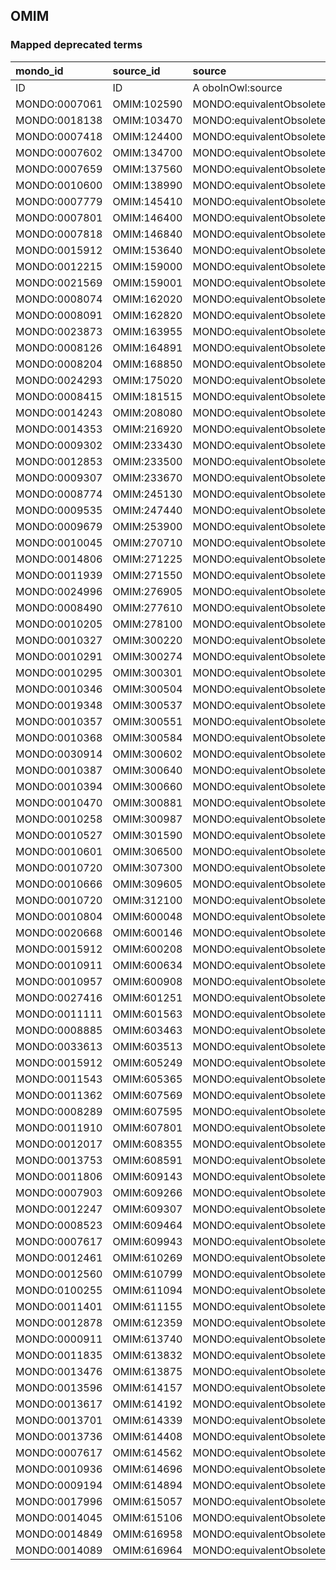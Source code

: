 ## OMIM
### Mapped deprecated terms
| mondo_id      | source_id   | source                   |
|:--------------|:------------|:-------------------------|
| ID            | ID          | A oboInOwl:source        |
| MONDO:0007061 | OMIM:102590 | MONDO:equivalentObsolete |
| MONDO:0018138 | OMIM:103470 | MONDO:equivalentObsolete |
| MONDO:0007418 | OMIM:124400 | MONDO:equivalentObsolete |
| MONDO:0007602 | OMIM:134700 | MONDO:equivalentObsolete |
| MONDO:0007659 | OMIM:137560 | MONDO:equivalentObsolete |
| MONDO:0010600 | OMIM:138990 | MONDO:equivalentObsolete |
| MONDO:0007779 | OMIM:145410 | MONDO:equivalentObsolete |
| MONDO:0007801 | OMIM:146400 | MONDO:equivalentObsolete |
| MONDO:0007818 | OMIM:146840 | MONDO:equivalentObsolete |
| MONDO:0015912 | OMIM:153640 | MONDO:equivalentObsolete |
| MONDO:0012215 | OMIM:159000 | MONDO:equivalentObsolete |
| MONDO:0021569 | OMIM:159001 | MONDO:equivalentObsolete |
| MONDO:0008074 | OMIM:162020 | MONDO:equivalentObsolete |
| MONDO:0008091 | OMIM:162820 | MONDO:equivalentObsolete |
| MONDO:0023873 | OMIM:163955 | MONDO:equivalentObsolete |
| MONDO:0008126 | OMIM:164891 | MONDO:equivalentObsolete |
| MONDO:0008204 | OMIM:168850 | MONDO:equivalentObsolete |
| MONDO:0024293 | OMIM:175020 | MONDO:equivalentObsolete |
| MONDO:0008415 | OMIM:181515 | MONDO:equivalentObsolete |
| MONDO:0014243 | OMIM:208080 | MONDO:equivalentObsolete |
| MONDO:0014353 | OMIM:216920 | MONDO:equivalentObsolete |
| MONDO:0009302 | OMIM:233430 | MONDO:equivalentObsolete |
| MONDO:0012853 | OMIM:233500 | MONDO:equivalentObsolete |
| MONDO:0009307 | OMIM:233670 | MONDO:equivalentObsolete |
| MONDO:0008774 | OMIM:245130 | MONDO:equivalentObsolete |
| MONDO:0009535 | OMIM:247440 | MONDO:equivalentObsolete |
| MONDO:0009679 | OMIM:253900 | MONDO:equivalentObsolete |
| MONDO:0010045 | OMIM:270710 | MONDO:equivalentObsolete |
| MONDO:0014806 | OMIM:271225 | MONDO:equivalentObsolete |
| MONDO:0011939 | OMIM:271550 | MONDO:equivalentObsolete |
| MONDO:0024996 | OMIM:276905 | MONDO:equivalentObsolete |
| MONDO:0008490 | OMIM:277610 | MONDO:equivalentObsolete |
| MONDO:0010205 | OMIM:278100 | MONDO:equivalentObsolete |
| MONDO:0010327 | OMIM:300220 | MONDO:equivalentObsolete |
| MONDO:0010291 | OMIM:300274 | MONDO:equivalentObsolete |
| MONDO:0010295 | OMIM:300301 | MONDO:equivalentObsolete |
| MONDO:0010346 | OMIM:300504 | MONDO:equivalentObsolete |
| MONDO:0019348 | OMIM:300537 | MONDO:equivalentObsolete |
| MONDO:0010357 | OMIM:300551 | MONDO:equivalentObsolete |
| MONDO:0010368 | OMIM:300584 | MONDO:equivalentObsolete |
| MONDO:0030914 | OMIM:300602 | MONDO:equivalentObsolete |
| MONDO:0010387 | OMIM:300640 | MONDO:equivalentObsolete |
| MONDO:0010394 | OMIM:300660 | MONDO:equivalentObsolete |
| MONDO:0010470 | OMIM:300881 | MONDO:equivalentObsolete |
| MONDO:0010258 | OMIM:300987 | MONDO:equivalentObsolete |
| MONDO:0010527 | OMIM:301590 | MONDO:equivalentObsolete |
| MONDO:0010601 | OMIM:306500 | MONDO:equivalentObsolete |
| MONDO:0010720 | OMIM:307300 | MONDO:equivalentObsolete |
| MONDO:0010666 | OMIM:309605 | MONDO:equivalentObsolete |
| MONDO:0010720 | OMIM:312100 | MONDO:equivalentObsolete |
| MONDO:0010804 | OMIM:600048 | MONDO:equivalentObsolete |
| MONDO:0020668 | OMIM:600146 | MONDO:equivalentObsolete |
| MONDO:0015912 | OMIM:600208 | MONDO:equivalentObsolete |
| MONDO:0010911 | OMIM:600634 | MONDO:equivalentObsolete |
| MONDO:0010957 | OMIM:600908 | MONDO:equivalentObsolete |
| MONDO:0027416 | OMIM:601251 | MONDO:equivalentObsolete |
| MONDO:0011111 | OMIM:601563 | MONDO:equivalentObsolete |
| MONDO:0008885 | OMIM:603463 | MONDO:equivalentObsolete |
| MONDO:0033613 | OMIM:603513 | MONDO:equivalentObsolete |
| MONDO:0015912 | OMIM:605249 | MONDO:equivalentObsolete |
| MONDO:0011543 | OMIM:605365 | MONDO:equivalentObsolete |
| MONDO:0011362 | OMIM:607569 | MONDO:equivalentObsolete |
| MONDO:0008289 | OMIM:607595 | MONDO:equivalentObsolete |
| MONDO:0011910 | OMIM:607801 | MONDO:equivalentObsolete |
| MONDO:0012017 | OMIM:608355 | MONDO:equivalentObsolete |
| MONDO:0013753 | OMIM:608591 | MONDO:equivalentObsolete |
| MONDO:0011806 | OMIM:609143 | MONDO:equivalentObsolete |
| MONDO:0007903 | OMIM:609266 | MONDO:equivalentObsolete |
| MONDO:0012247 | OMIM:609307 | MONDO:equivalentObsolete |
| MONDO:0008523 | OMIM:609464 | MONDO:equivalentObsolete |
| MONDO:0007617 | OMIM:609943 | MONDO:equivalentObsolete |
| MONDO:0012461 | OMIM:610269 | MONDO:equivalentObsolete |
| MONDO:0012560 | OMIM:610799 | MONDO:equivalentObsolete |
| MONDO:0100255 | OMIM:611094 | MONDO:equivalentObsolete |
| MONDO:0011401 | OMIM:611155 | MONDO:equivalentObsolete |
| MONDO:0012878 | OMIM:612359 | MONDO:equivalentObsolete |
| MONDO:0000911 | OMIM:613740 | MONDO:equivalentObsolete |
| MONDO:0011835 | OMIM:613832 | MONDO:equivalentObsolete |
| MONDO:0013476 | OMIM:613875 | MONDO:equivalentObsolete |
| MONDO:0013596 | OMIM:614157 | MONDO:equivalentObsolete |
| MONDO:0013617 | OMIM:614192 | MONDO:equivalentObsolete |
| MONDO:0013701 | OMIM:614339 | MONDO:equivalentObsolete |
| MONDO:0013736 | OMIM:614408 | MONDO:equivalentObsolete |
| MONDO:0007617 | OMIM:614562 | MONDO:equivalentObsolete |
| MONDO:0010936 | OMIM:614696 | MONDO:equivalentObsolete |
| MONDO:0009194 | OMIM:614894 | MONDO:equivalentObsolete |
| MONDO:0017996 | OMIM:615057 | MONDO:equivalentObsolete |
| MONDO:0014045 | OMIM:615106 | MONDO:equivalentObsolete |
| MONDO:0014849 | OMIM:616958 | MONDO:equivalentObsolete |
| MONDO:0014089 | OMIM:616964 | MONDO:equivalentObsolete |